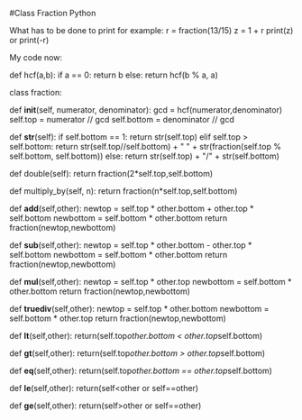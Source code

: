 
#Class Fraction Python

What has to be done to print for example: 
r = fraction(13/15)
z = 1 + r
print(z) 
or 
print(-r)

My code now: 

def hcf(a,b):
  if a == 0:
    return b
  else:
    return hcf(b % a, a)

class fraction:

  def __init__(self, numerator, denominator):
    gcd = hcf(numerator,denominator)
    self.top = numerator // gcd
    self.bottom = denominator // gcd

  def __str__(self):
    if self.bottom == 1:
      return str(self.top)
    elif self.top > self.bottom:
      return str(self.top//self.bottom) + " " 
      + str(fraction(self.top % self.bottom, self.bottom))
    else: 
      return str(self.top) + "/" + str(self.bottom)

  def double(self):
    return fraction(2*self.top,self.bottom)

  def multiply_by(self, n):
    return fraction(n*self.top,self.bottom)

  def __add__(self,other):
    newtop = self.top * other.bottom + other.top * self.bottom
    newbottom = self.bottom * other.bottom
    return fraction(newtop,newbottom)

  def __sub__(self,other):
    newtop = self.top * other.bottom - other.top * self.bottom
    newbottom = self.bottom * other.bottom
    return fraction(newtop,newbottom)

  def __mul__(self,other):
    newtop = self.top * other.top
    newbottom = self.bottom * other.bottom
    return fraction(newtop,newbottom)

  def __truediv__(self,other):
    newtop = self.top * other.bottom
    newbottom = self.bottom * other.top 
    return fraction(newtop,newbottom)

  def __lt__(self,other):
    return(self.top*other.bottom < other.top*self.bottom)

  def __gt__(self,other):
    return(self.top*other.bottom > other.top*self.bottom)

  def __eq__(self,other):
    return(self.top*other.bottom == other.top*self.bottom)

  def __le__(self,other):
    return(self<other or self==other)

  def __ge__(self,other):
    return(self>other or self==other)
